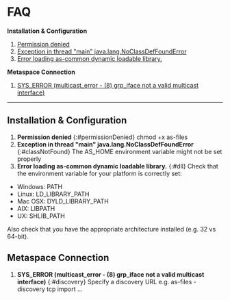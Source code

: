 # FAQ

**Installation & Configuration**

1. [Permission denied](#permissionDenied)
2. [Exception in thread "main" java.lang.NoClassDefFoundError](#classNotFound)
3. [Error loading as-common dynamic loadable library.](#dll)

**Metaspace Connection**

1. [SYS_ERROR (multicast_error - (8) grp_iface not a valid multicast interface)](#discovery)

-----------------

## Installation & Configuration

1. **Permission denied**
	{:#permissionDenied}
  chmod +x as-files
2. **Exception in thread "main" java.lang.NoClassDefFoundError**
	{:#classNotFound}
The AS_HOME environment variable might not be set properly<br/>
3. **Error loading as-common dynamic loadable library.**
	{:#dll}
Check that the environment variable for your platform is correctly set:
* Windows: PATH
* Linux: LD_LIBRARY_PATH
* Mac OSX: DYLD_LIBRARY_PATH
* AIX: LIBPATH
* UX: SHLIB_PATH

Also check that you have the appropriate architecture installed (e.g. 32 vs 64-bit).

## Metaspace Connection

1. **SYS_ERROR (multicast_error - (8) grp_iface not a valid multicast interface)**
	{:#discovery}
Specify a discovery URL e.g. as-files -discovery tcp import ...
